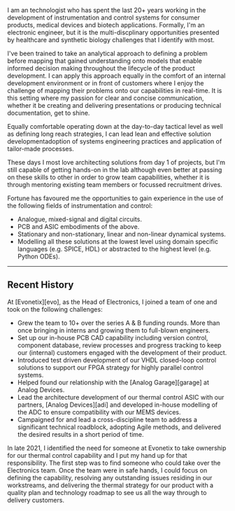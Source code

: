 I am an technologist who has spent the last 20+ years working in the development of instrumentation and control systems for consumer products, medical devices and biotech applications. Formally, I'm an electronic engineer, but it is the multi-discplinary opportunities presented by healthcare and synthetic biology challenges that I identify with most.

I've been trained to take an analytical approach to defining a problem before mapping that gained understanding onto models that enable informed decision making throughout the lifecycle of the product development. I can apply this approach equally in the comfort of an internal development environment or in front of customers where I enjoy the challenge of mapping their problems onto our capabilities in real-time. It is this setting where my passion for clear and concise communication, whether it be creating and delivering presentations or producing technical documentation, get to shine.

Equally comfortable operating down at the day-to-day tactical level as well as defining long reach strategies, I can lead lean and effective solution developmentadoption of systems engineering practices and application of tailor-made processes.

These days I most love architecting solutions from day 1 of projects, but I'm still capable of getting hands-on in the lab although even better at passing on these skills to other in order to grow team capabilities, whether it is through mentoring existing team members or focussed recruitment drives.

Fortune has favoured me the opportunities to gain experience in the use of the following fields of instrumentation and control:
* Analogue, mixed-signal and digital circuits.
* PCB and ASIC embodiments of the above.
* Stationary and non-stationary, linear and non-linear dynamical systems.
* Modelling all these solutions at the lowest level using domain specific languages (e.g. SPICE, HDL) or abstracted to the highest level (e.g. Python ODEs).

---
## Recent History

At [Evonetix][evo], as the Head of Electronics, I joined a team of one and took on the following challenges:
* Grew the team to 10+ over the series A & B funding rounds. More than once bringing in interns and growing them to full-blown engineers.
* Set up our in-house PCB CAD capability including version control, component database, review processes and progress tracking to keep our (internal) customers engaged with the development of their product.
* Introduced test driven development of our VHDL closed-loop control solutions to support our FPGA strategy for highly parallel control systems.
* Helped found our relationship with the [Analog Garage][garage] at Analog Devices.
* Lead the architecture development of our thermal control ASIC with our partners, [Analog Devices][adi] and developed in-house modelling of the ADC to ensure compatibility with our MEMS devices.
* Campaigned for and lead a cross-discipline team to address a significant technical roadblock, adopting Agile methods, and delivered the desired results in a short period of time.

In late 2021, I identified the need for someone at Evonetix to take ownership for our thermal control capability and I put my hand up for that responsibility. The first step was to find someone who could take over the Electronics team. Once the team were in safe hands, I could focus on defining the capability, resolving any outstanding issues residing in our workstreams, and delivering the thermal strategy for our product with a quality plan and technology roadmap to see us all the way through to delivery customers.
